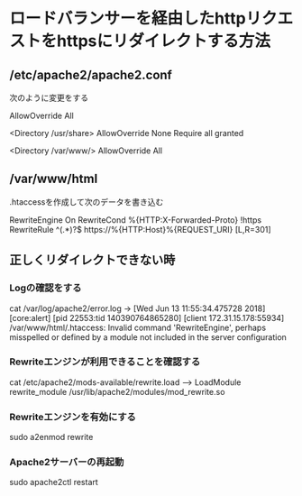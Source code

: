 # ロードバランサーを経由したhttpリクエストをhttpsにリダイレクトする方法
## /etc/apache2/apache2.conf
次のように変更をする

<Directory />
	AllowOverride All
</Directory>

<Directory /usr/share>
	AllowOverride None
	Require all granted
</Directory>

<Directory /var/www/>
	AllowOverride All
</Directory>


## /var/www/html
.htaccessを作成して次のデータを書き込む

RewriteEngine On 
RewriteCond %{HTTP:X-Forwarded-Proto} !https
RewriteRule ^(.*)?$ https://%{HTTP:Host}%{REQUEST_URI} [L,R=301]



## 正しくリダイレクトできない時
### Logの確認をする
cat /var/log/apache2/error.log
->
[Wed Jun 13 11:55:34.475728 2018] [core:alert] [pid 22553:tid 140390764865280] [client 172.31.15.178:55934] /var/www/html/.htaccess: Invalid command 'RewriteEngine', perhaps misspelled or defined by a module not included in the server configuration


###  Rewriteエンジンが利用できることを確認する
cat /etc/apache2/mods-available/rewrite.load
--> LoadModule rewrite_module /usr/lib/apache2/modules/mod_rewrite.so

### Rewriteエンジンを有効にする
sudo a2enmod rewrite

### Apache2サーバーの再起動
sudo apache2ctl restart

